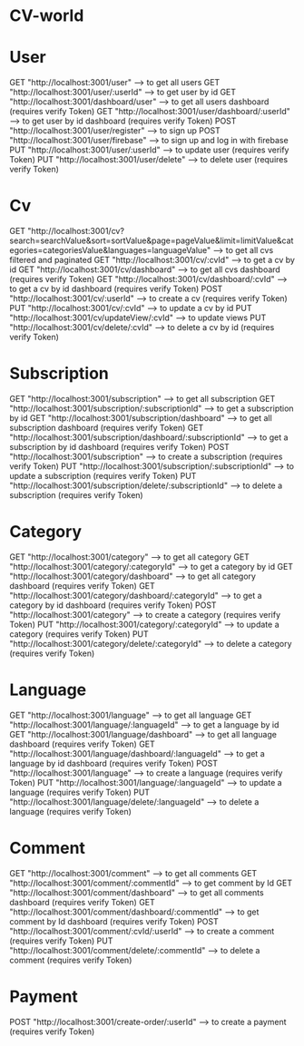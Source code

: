# CV-world

# User
GET  "http://localhost:3001/user" --> to get all users 
GET  "http://localhost:3001/user/:userId" --> to get user by id
GET  "http://localhost:3001/dashboard/user" --> to get all users dashboard (requires verify Token)
GET  "http://localhost:3001/user/dashboard/:userId" --> to get user by id dashboard (requires verify Token)
POST "http://localhost:3001/user/register" --> to sign up
POST "http://localhost:3001/user/firebase" --> to sign up and log in with firebase
PUT "http://localhost:3001/user/:userId" --> to update user (requires verify Token)
PUT "http://localhost:3001/user/delete" --> to delete user (requires verify Token)

# Cv
GET "http://localhost:3001/cv?search=searchValue&sort=sortValue&page=pageValue&limit=limitValue&categories=categoriesValue&languages=languageValue" --> to get all cvs filtered and paginated
GET "http://localhost:3001/cv/:cvId" --> to get a cv by id
GET "http://localhost:3001/cv/dashboard" --> to get all cvs dashboard (requires verify Token)
GET "http://localhost:3001/cv/dashboard/:cvId" --> to get a cv by id dashboard (requires verify Token)
POST "http://localhost:3001/cv/:userId" --> to create a cv (requires verify Token)
PUT "http://localhost:3001/cv/:cvId" --> to update a cv by id
PUT "http://localhost:3001/cv/updateView/:cvId" --> to update views 
PUT "http://localhost:3001/cv/delete/:cvId" --> to delete a cv by id (requires verify Token)

# Subscription
GET "http://localhost:3001/subscription" --> to get all subscription
GET "http://localhost:3001/subscription/:subscriptionId" --> to get a subscription by id
GET "http://localhost:3001/subscription/dashboard" --> to get all subscription dashboard (requires verify Token)
GET "http://localhost:3001/subscription/dashboard/:subscriptionId" --> to get a subscription by id dashboard (requires verify Token)
POST "http://localhost:3001/subscription" --> to create a subscription (requires verify Token)
PUT "http://localhost:3001/subscription/:subscriptionId" --> to update a subscription (requires verify Token)
PUT "http://localhost:3001/subscription/delete/:subscriptionId" --> to delete a subscription (requires verify Token)

# Category
GET "http://localhost:3001/category" --> to get all category
GET "http://localhost:3001/category/:categoryId" --> to get a category by id
GET "http://localhost:3001/category/dashboard" --> to get all category dashboard (requires verify Token)
GET "http://localhost:3001/category/dashboard/:categoryId" --> to get a category by id dashboard (requires verify Token)
POST "http://localhost:3001/category" --> to create a category (requires verify Token)
PUT "http://localhost:3001/category/:categoryId" --> to update a category (requires verify Token)
PUT "http://localhost:3001/category/delete/:categoryId" --> to delete a category (requires verify Token)

# Language
GET "http://localhost:3001/language" --> to get all language 
GET "http://localhost:3001/language/:languageId" --> to get a language by id
GET "http://localhost:3001/language/dashboard" --> to get all language dashboard (requires verify Token)
GET "http://localhost:3001/language/dashboard/:languageId" --> to get a language by id dashboard (requires verify Token)
POST "http://localhost:3001/language" --> to create a language (requires verify Token)
PUT "http://localhost:3001/language/:languageId" --> to update a language (requires verify Token)
PUT "http://localhost:3001/language/delete/:languageId" --> to delete a language (requires verify Token)

# Comment
GET "http://localhost:3001/comment" --> to get all comments
GET "http://localhost:3001/comment/:commentId" --> to get comment by Id
GET "http://localhost:3001/comment/dashboard" --> to get all comments dashboard (requires verify Token)
GET "http://localhost:3001/comment/dashboard/:commentId" --> to get comment by Id dashboard (requires verify Token)
POST "http://localhost:3001/comment/:cvId/:userId" --> to create a comment (requires verify Token)
PUT "http://localhost:3001/comment/delete/:commentId" --> to delete a comment (requires verify Token)

# Payment
POST "http://localhost:3001/create-order/:userId" --> to create a payment (requires verify Token)



